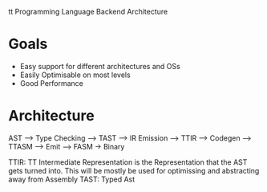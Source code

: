 tt Programming Language Backend Architecture

# Goals
- Easy support for different architectures and OSs
- Easily Optimisable on most levels
- Good Performance

# Architecture

AST --> Type Checking --> TAST --> IR Emission --> TTIR --> Codegen --> TTASM --> Emit --> FASM -> Binary

TTIR: TT Intermediate Representation is the Representation that the AST gets turned into. This will be mostly be used for optimissing and abstracting away from Assembly
TAST: Typed Ast
